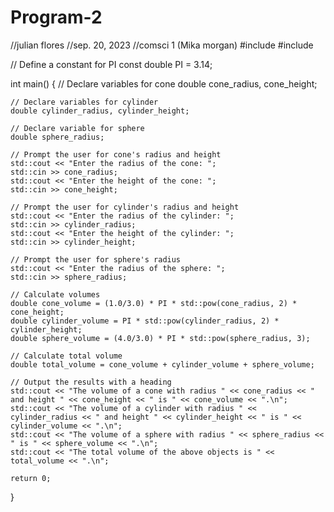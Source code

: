 # Program-2

//julian flores
//sep. 20, 2023
//comsci 1 (Mika morgan)
#include <iostream>
#include <cmath>

// Define a constant for PI
const double PI = 3.14;

int main() {
    // Declare variables for cone
    double cone_radius, cone_height;
    
    // Declare variables for cylinder
    double cylinder_radius, cylinder_height;
    
    // Declare variable for sphere
    double sphere_radius;
    
    // Prompt the user for cone's radius and height
    std::cout << "Enter the radius of the cone: ";
    std::cin >> cone_radius;
    std::cout << "Enter the height of the cone: ";
    std::cin >> cone_height;
    
    // Prompt the user for cylinder's radius and height
    std::cout << "Enter the radius of the cylinder: ";
    std::cin >> cylinder_radius;
    std::cout << "Enter the height of the cylinder: ";
    std::cin >> cylinder_height;
    
    // Prompt the user for sphere's radius
    std::cout << "Enter the radius of the sphere: ";
    std::cin >> sphere_radius;
    
    // Calculate volumes
    double cone_volume = (1.0/3.0) * PI * std::pow(cone_radius, 2) * cone_height;
    double cylinder_volume = PI * std::pow(cylinder_radius, 2) * cylinder_height;
    double sphere_volume = (4.0/3.0) * PI * std::pow(sphere_radius, 3);
    
    // Calculate total volume
    double total_volume = cone_volume + cylinder_volume + sphere_volume;
    
    // Output the results with a heading
    std::cout << "The volume of a cone with radius " << cone_radius << " and height " << cone_height << " is " << cone_volume << ".\n";
    std::cout << "The volume of a cylinder with radius " << cylinder_radius << " and height " << cylinder_height << " is " << cylinder_volume << ".\n";
    std::cout << "The volume of a sphere with radius " << sphere_radius << " is " << sphere_volume << ".\n";
    std::cout << "The total volume of the above objects is " << total_volume << ".\n";
    
    return 0;
}
